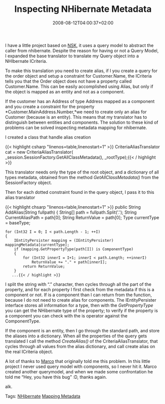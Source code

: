 ﻿---
title: "Inspecting NHibernate Metadata"
description: ""
date: 2008-08-12T04:00:37+02:00
draft: false
tags: [Nhibernate]
categories: [Nhibernate]
---
I have a little project based on [NSK](http://www.codeplex.com/NSK), it uses a query model to abstract the caller from nhibernate. Despite the reason for having or not a Query Model, I expanded the base translator to translate my Query object into a NHIbernate ICriteria.

To make this translation you need to create alias, if I you create a query for the order object and setup a constraint for Customer.Name, the ICriteria tells you that the Order object does not have a property called Customer.Name. This can be easily accomplished using Alias, but only if the object is mapped as an entity and not as a component.

If the customer has an Address of type Address mapped as a component and you create a constraint for the property *Customer.MainAddress.Number,*we need to create only an alias for Customer (because is an entity). This means that my translator has to distinguish between entities and components. The solution to these kind of problems can be solved inspecting metadata mapping for nhibernate.

I created a class that handle alias creation

{{< highlight csharp "linenos=table,linenostart=1" >}}
CriteriaAliasTranslator cat = 
new CriteriaAliasTranslator(
_session.SessionFactory.GetAllClassMetadata(), _rootType);{{< / highlight >}}

<!-- Code inserted with Steve Dunn's Windows Live Writer Code Formatter Plugin.  http://dunnhq.com -->

This translator needs only the type of the root object, and a dictionary of all types metadata, obtained from the method *GetAllClassMetadata()* from the SessionFactory object.

Then for each dotted constraint found in the query object, I pass it to this alias translator

{{< highlight chsarp "linenos=table,linenostart=1" >}}
public String AddAlias(String fullpath)
{
    String[] path = fullpath.Split('.');
    String CurrentAliasPath = path[0];
    String ReturnValue = path[0];
    Type currentType = baseType;

    for (Int32 I = 0; I < path.Length - 1; ++I)
    {
        IEntityPersister mapping = (IEntityPersister) mappingMetadata[currentType];
        if (mapping.GetPropertyType(path[I]) is ComponentType)
        {
            for (Int32 innerI = I+1; innerI < path.Length; ++innerI)
                ReturnValue += "." + path[innerI];
            return ReturnValue;
        }
       ...{{< / highlight >}}

<!-- Code inserted with Steve Dunn's Windows Live Writer Code Formatter Plugin.  http://dunnhq.com -->

I split the string with “.” character, then cycles through all the part of the property, and for each property I first check from the metadata if this is a component or not. If is a component than I can return from the function, because I do not need to create alias for components. The IEntityPersister interface stores all information for a type, then with the *GetPropertyType* you can get the NHibernate type of the property; to verify if the property is a component you can check with the is operator against the ComponentType.

If the component is an entity, then I go through the standard path, and store the aliases into a dictionary. When all the properties of the query gets translated I call the method *CreateAlias()* of the CriteriaAliasTranslator, that cycles through all values from the alias dictionary, and call create alias on the real ICriteria object.

A lot of thanks to [Marco](http://www.codemetropolis.com/) that originally told me this problem. In this little project I never used query model with components, so I never hit it. Marco created another querymodel, and when we made some confrontation he told me “Hey, you have this bug” :D, thanks again.

alk.

<!--dotnetkickit-->

Tags: [NHibernate](http://technorati.com/tag/NHibernate) [Mapping Metadata](http://technorati.com/tag/Mapping%20Metadata)
